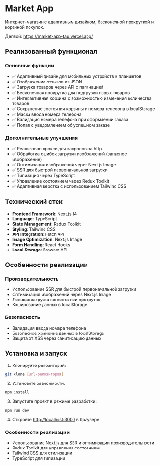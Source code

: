 # Market App

Интернет-магазин с адаптивным дизайном, бесконечной прокруткой и корзиной покупок.

Деплой: https://market-app-tau.vercel.app/

## Реализованный функционал

### Основные функции
- ✅ Адаптивный дизайн для мобильных устройств и планшетов
- ✅ Отображение отзывов из JSON
- ✅ Загрузка товаров через API с пагинацией
- ✅ Бесконечная прокрутка для подгрузки новых товаров
- ✅ Интерактивная корзина с возможностью изменения количества товаров
- ✅ Сохранение состояния корзины и номера телефона в localStorage
- ✅ Маска ввода номера телефона
- ✅ Валидация номера телефона при оформлении заказа
- ✅ Попап с уведомлением об успешном заказе

### Дополнительные улучшения
- ✅ Реализован прокси для запросов на http
- ✅ Обработка ошибок загрузки изображений (запасное изображение)
- ✅ Оптимизация изображений через Next.js Image
- ✅ SSR для быстрой первоначальной загрузки
- ✅ Типизация через TypeScript
- ✅ Управление состоянием через Redux Toolkit
- ✅ Адаптивная верстка с использованием Tailwind CSS

## Технический стек

- **Frontend Framework**: Next.js 14
- **Language**: TypeScript
- **State Management**: Redux Toolkit
- **Styling**: Tailwind CSS
- **API Integration**: Fetch API
- **Image Optimization**: Next.js Image
- **Form Handling**: React Hooks
- **Local Storage**: Browser API

## Особенности реализации

### Производительность
- Использование SSR для быстрой первоначальной загрузки
- Оптимизация изображений через Next.js Image
- Ленивая загрузка контента при прокрутке
- Кэширование данных в localStorage

### Безопасность
- Валидация ввода номера телефона
- Безопасное хранение данных в localStorage
- Защита от XSS через санитизацию данных


## Установка и запуск

1. Клонируйте репозиторий:
```bash
git clone [url-репозитория]
```

2. Установите зависимости:
```bash
npm install
```

3. Запустите проект в режиме разработки:
```bash
npm run dev
```

4. Откройте [http://localhost:3000](http://localhost:3000) в браузере


### Особенности реализации
- Использование Next.js для SSR и оптимизации производительности
- Redux Toolkit для управления состоянием
- Tailwind CSS для стилизации
- TypeScript для типизации

